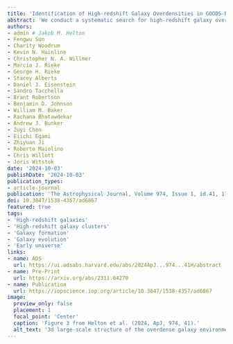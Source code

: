 ```yaml
---
title: 'Identification of High-redshift Galaxy Overdensities in GOODS-N and GOODS-S'
abstract: 'We conduct a systematic search for high-redshift galaxy overdensities at {{< math >}}$4.9 < z_{\mathrm{spec}} < 8.9${{< /math >}} in both the Great Observatories Origins Deep Survey (GOODS)-N and GOODS-S fields using James Webb Space Telescope/Near-Infrared Camera (JWST/NIRCam) imaging from the JWST Advanced Deep Extragalactic Survey and JWST Extragalactic Medium-band Survey in addition to JWST/NIRCam wide field slitless spectroscopy from the First Reionization Epoch Spectroscopic Complete Survey. High-redshift galaxy candidates are identified using Hubble Space Telescope + JWST photometry spanning {{< math >}}$\lambda = 0.4-5.0\ \mu\mathrm{m}${{< /math >}}. We confirmed the redshifts for roughly a third of these galaxies using JWST spectroscopy over {{< math >}}$\lambda = 3.9-5.0\ \mu\mathrm{m}${{< /math >}} through identification of either {{< math >}}$\mathrm{H}\alpha${{< /math >}} or {{< math >}}$\mathrm{[OIII]}\lambda5008${{< /math >}} around the best-fit photometric redshift. The rest-ultraviolet magnitudes and continuum slopes of these galaxies were inferred from the photometry: the brightest and reddest objects appear in more dense environments and thus are surrounded by more galaxy neighbors than their fainter and bluer counterparts, suggesting accelerated galaxy evolution within overdense environments. We find {{< math >}}$17${{< /math >}} significant ({{< math >}}$\delta_{\mathrm{gal}} \geq 3.04${{< /math >}}, {{< math >}}$N_{\mathrm{gal}} \geq 4${{< /math >}}) galaxy overdensities across both fields (seven in GOODS-N and {{< math >}}$10${{< /math >}} in GOODS-S), including the two highest redshift spectroscopically confirmed galaxy overdensities to date at and (representing densities around {{< math >}}$\sim 6${{< /math >}} and {{< math >}}$\sim 12${{< /math >}} times that of a random volume). We estimate the total halo mass of these large-scale structures to be {{< math >}}$11.5 \leq \mathrm{log}_{10}(M_{\mathrm{halo}}/M_{\odot}) \leq 13.4${{< /math >}} using an empirical stellar mass-to-halo mass relation, which are likely underestimates as a result of incompleteness. These protocluster candidates are expected to evolve into massive galaxy clusters with {{< math >}}$\mathrm{log}_{10}(M_{\mathrm{halo}}/M_{\odot}) \gtrsim 14${{< /math >}} by {{< math >}}$z = 0${{< /math >}}.'
authors:
- admin # Jakob M. Helton
- Fengwu Sun
- Charity Woodrum
- Kevin N. Hainline
- Christopher N. A. Willmer
- Marcia J. Rieke
- George H. Rieke
- Stacey Alberts
- Daniel J. Eisenstein
- Sandro Tacchella
- Brant Robertson
- Benjamin D. Johnson
- William M. Baker
- Rachana Bhatawdekar
- Andrew J. Bunker
- Zuyi Chen
- Eiichi Egami
- Zhiyuan Ji
- Roberto Maiolino
- Chris Willott
- Joris Witstok
date: '2024-10-03'
publishDate: '2024-10-03'
publication_types:
- article-journal
publication: 'The Astrophysical Journal, Volume 974, Issue 1, id.41, 17 pages'
doi: 10.3847/1538-4357/ad6867
featured: true
tags:
- 'High-redshift galaxies'
- 'High-redshift galaxy clusters'
- 'Galaxy formation'
- 'Galaxy evolution'
- 'Early universe'
links:
- name: ADS
  url: https://ui.adsabs.harvard.edu/abs/2024ApJ...974...41H/abstract
- name: Pre-Print
  url: https://arxiv.org/abs/2311.04270
- name: Publication
  url: https://iopscience.iop.org/article/10.3847/1538-4357/ad6867
image:
  preview_only: false
  placement: 1
  focal_point: 'Center'
  caption: 'Figure 3 from Helton et al. (2024, ApJ, 974, 41).'
  alt_text: '3d large-scale structure of the overdense galaxy environment at {{< math >}}$5.285 < z_{\mathrm{spec}} < 5.490${{< /math >}} in GOODS-S. The on-sky distribution in physical units for the {{< math >}}$N = 68${{< /math >}} galaxies that fall within the given comoving volume are color-coded by their spectroscopic redshift. Spatial offsets are measured relative to the median position and redshift of the given sample. The squares represent galaxies that are confirmed members of JADES−GS−OD−5.386 and the transparent circles represent confirmed members of the field. This galaxy overdensity resides in a complex environment with connected filamentary structures.'
---
```

